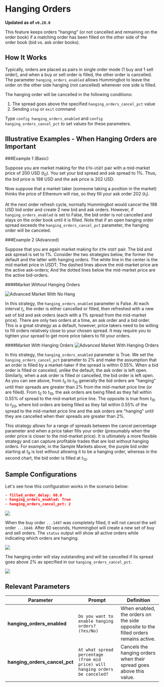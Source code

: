 # Hanging Orders

**Updated as of `v0.28.0`**

This feature keeps orders "hanging" (or not cancelled and remaining on the order book) if a matching order has been filled on the other side of the order book (bid vs. ask order books).

## How It Works

Typically, orders are placed as pairs in single order mode (1 buy and 1 sell order), and when a buy or sell order is filled, the other order is cancelled. The parameter `hanging_orders_enabled` allows Hummingbot to leave the order on the other side hanging (not cancelled) whenever one side is filled.

The hanging order will be cancelled in the following conditions:

1. The spread goes above the specified `hanging_orders_cancel_pct` value
2. Sending `stop` or `exit` command

Type `config hanging_orders_enabled` and `config hanging_orders_cancel_pct` to set values for these parameters. 

## Illustrative Examples - When Hanging Orders are Important

###Example 1 (Basic)

Suppose you are market making for the `ETH-USDT` pair with a mid-market price of 200 USD ($t_0$). You set your bid spread and ask spread to 1%. Thus, the bid price is 198 USD and the ask price is 202 USD. 

Now suppose that a market taker (someone taking a position in the market) thinks the price of Ethereum will rise, so they fill your ask order 202 ($t_1$). 

At the next order refresh cycle, normally Hummingbot would cancel the 198 USD bid order and create 2 new bid and ask orders. However, if `hanging_orders_enabled` is set to False, the bid order is not cancelled and stays on the order book until it is filled. Note that if an open hanging order spread exceeds the `hanging_orders_cancel_pct` parameter, the hanging order will be canceled.

###Example 2 (Advanced)

Suppose that you are again market making for `ETH-USDT` pair. The bid and ask spread is set to 1%. Consider the two strategies below, the former the default and the latter with hanging orders. The white line in the center is the mid market price in USDT; The dashed lines above the mid-market price are the active ask-orders; And the dotted lines below the mid-market price are the active bid-orders.

####Market *Without* Hanging Orders

![Advanced Market With No Hang](/assets/img/hanging_orders_example_market_adv_no_hang.png)

In this strategy, the `hanging_orders_enabled` parameter is False. At each interval $t_i$, the order is either cancelled or filled, then refreshed with a new set of bid and ask orders (each with a 1% spread from the mid-market price). There are only two orders at a time, an ask order and a bid order. This is a great strategy as a default, however, price takers need to be willing to fill orders relatively close to your chosen spread. It may require you to tighten your spread to get more price takers to fill your orders. 

####Market *With* Hanging Orders
![Advanced Market With Hanging Orders](/assets/img/hanging_orders_example_market_adv_with_hang.png)

In this strategy, the `hanging_orders_enabled` parameter is True. We set the `hanging_orders_cancel_pct` parameter to 2% and make the assumption that an order is filled by a market-taker if the spread is within 0.55%. When a bid order is filled or canceled, unlike the default, the ask order is left open. Similarly, when a ask order is filled or cancelled, the bid order is left open. As you can see above, from $t_0$ to $t_{10}$ generally the bid orders are "hanging" until their spreads are greater than 2% from the mid-market price line (or are filled). From $t_0$ to $t_{10}$, the ask orders are being filled as they fall within 0.55% of spread to the mid-market price line. The opposite is true from $t_{10}$ to $t_{20}$, where bid orders are being filled as they fall within 0.55% of the spread to the mid-market price line and the ask orders are "hanging" until they are cancelled when their spreads are greater than 2%. 

This strategy allows for a range of spreads between the cancel percentage parameter and when a price taker fills your order (presumably when the order price is closer to the mid-market price). It is ultimately a more flexible strategy and can capture profitable trades that are lost without hanging orders. For example, in the Sample Markets above, the purple bid order starting at $t_8$ is lost without allowing it to be a hanging order, whereas in the second chart, the bid order is filled at $t_{13}$.

## Sample Configurations

Let's see how this configuration works in the scenario below:

```json
- filled_order_delay: 60.0
- hanging_orders_enabled: True
- hanging_orders_cancel_pct: 2
```

![](/assets/img/hanging_order1.png)

When the buy order `...1497` was completely filled, it will not cancel the sell order `...1840`. After 60 seconds, Hummingbot will create a new set of buy and sell orders. The `status` output will show all active orders while indicating which orders are hanging.

![](/assets/img/hanging_order2.png)

The hanging order will stay outstanding and will be cancelled if its spread goes above 2% as specified in our `hanging_orders_cancel_pct`.

![](/assets/img/hanging_order3.png)


## Relevant Parameters

| Parameter | Prompt | Definition |
|-----------|--------|------------|
| **hanging_orders_enabled** | `Do you want to enable hanging orders? (Yes/No)` | When enabled, the orders on the side opposite to the filled orders remains active. |
| **hanging_orders_cancel_pct** | `At what spread percentage (from mid price) will hanging orders be canceled?` | Cancels the hanging orders when their spread goes above this value. |